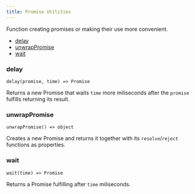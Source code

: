 ```yaml
---
title: Promise Utilities
---
```


Function creating promises or making their use more convenient.

- [delay](#delay)
- [unwrapPromise](#unwrappromise)
- [wait](#wait)

### delay

`delay(promise, time) => Promise`

Returns a new Promise that waits `time` more miliseconds after the `promise` fulfills returning its result.

### unwrapPromise

`unwrapPromise() => object`

Creates a new Promise and returns it together with its `resolve`/`reject` functions as properties.

### wait

`wait(time) => Promise`

Returns a Promise fulfilling after `time` miliseconds.
